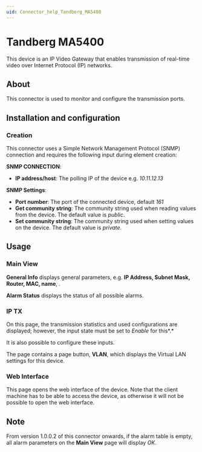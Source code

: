 ```yaml
---
uid: Connector_help_Tandberg_MA5400
---
```


# Tandberg MA5400

This device is an IP Video Gateway that enables transmission of real-time video over Internet Protocol (IP) networks.

## About

This connector is used to monitor and configure the transmission ports.

## Installation and configuration

### Creation

This connector uses a Simple Network Management Protocol (SNMP) connection and requires the following input during element creation:

**SNMP CONNECTION**:

- **IP address/host**: The polling IP of the device e.g. *10.11.12.13*

**SNMP Settings**:

- **Port number**: The port of the connected device, default *161*
- **Get community string**: The community string used when reading values from the device. The default value is *public*.
- **Set community string**: The community string used when setting values on the device. The default value is *private*.

## Usage

### Main View

**General Info** displays general parameters, e.g. **IP Address, Subnet Mask, Router, MAC, name**, .

**Alarm Status** displays the status of all possible alarms.

### IP TX

On this page, the transmission statistics and used configurations are displayed; however, the input state must be set to *Enable* for this*.*

It is also possible to configure these inputs.

The page contains a page button, **VLAN**, which displays the Virtual LAN settings for this device.

### Web Interface

This page opens the web interface of the device. Note that the client machine has to be able to access the device, as otherwise it will not be possible to open the web interface.

## Note

From version 1.0.0.2 of this connector onwards, if the alarm table is empty, all alarm parameters on the **Main View** page will display *OK*.
